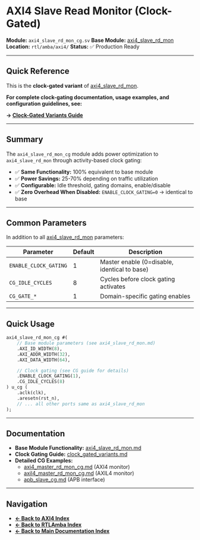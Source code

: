 # AXI4 Slave Read Monitor (Clock-Gated)

**Module:** `axi4_slave_rd_mon_cg.sv`
**Base Module:** [axi4_slave_rd_mon](./axi4_slave_rd_mon.md)
**Location:** `rtl/amba/axi4/`
**Status:** ✅ Production Ready

---

## Quick Reference

This is the **clock-gated variant** of [axi4_slave_rd_mon](./axi4_slave_rd_mon.md).

**For complete clock-gating documentation, usage examples, and configuration guidelines, see:**

**→ [Clock-Gated Variants Guide](../shared/clock_gated_variants.md)**

---

## Summary

The `axi4_slave_rd_mon_cg` module adds power optimization to `axi4_slave_rd_mon` through activity-based clock gating:

- ✅ **Same Functionality:** 100% equivalent to base module
- ✅ **Power Savings:** 25-70% depending on traffic utilization
- ✅ **Configurable:** Idle threshold, gating domains, enable/disable
- ✅ **Zero Overhead When Disabled:** `ENABLE_CLOCK_GATING=0` → identical to base

---

## Common Parameters

In addition to all [axi4_slave_rd_mon](./axi4_slave_rd_mon.md) parameters:

| Parameter | Default | Description |
|-----------|---------|-------------|
| `ENABLE_CLOCK_GATING` | 1 | Master enable (0=disable, identical to base) |
| `CG_IDLE_CYCLES` | 8 | Cycles before clock gating activates |
| `CG_GATE_*` | 1 | Domain-specific gating enables |

---

## Quick Usage

```systemverilog
axi4_slave_rd_mon_cg #(
    // Base module parameters (see axi4_slave_rd_mon.md)
    .AXI_ID_WIDTH(8),
    .AXI_ADDR_WIDTH(32),
    .AXI_DATA_WIDTH(64),

    // Clock gating (see CG guide for details)
    .ENABLE_CLOCK_GATING(1),
    .CG_IDLE_CYCLES(8)
) u_cg (
    .aclk(clk),
    .aresetn(rst_n),
    // ... all other ports same as axi4_slave_rd_mon
);
```

---

## Documentation

- **Base Module Functionality:** [axi4_slave_rd_mon.md](./axi4_slave_rd_mon.md)
- **Clock Gating Guide:** [clock_gated_variants.md](../shared/clock_gated_variants.md)
- **Detailed CG Examples:**
  - [axi4_master_rd_mon_cg.md](../axi4/axi4_master_rd_mon_cg.md) (AXI4 monitor)
  - [axil4_master_rd_mon_cg.md](../axil4/axil4_master_rd_mon_cg.md) (AXIL4 monitor)
  - [apb_slave_cg.md](../apb/apb_slave_cg.md) (APB interface)

---

## Navigation

- **[← Back to AXI4 Index](./README.md)**
- **[← Back to RTLAmba Index](../index.md)**
- **[← Back to Main Documentation Index](../../index.md)**
